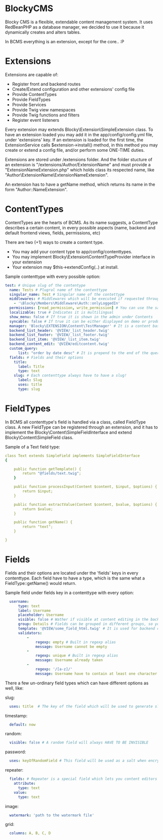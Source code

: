 # BlockyCMS
Blocky CMS is a flexible, extendable content management system.
It uses RedBeanPHP as a database manager, we decided to use it because it dynamically creates and alters tables.

In BCMS everything is an extension, except for the core.. :P

# Extensions
Extensions are capable of:
- Register front and backend routes
- Create/Extend configuration and other extensions' config file
- Provide ContentTypes
- Provide FieldTypes
- Provide Services
- Provide Twig view namespaces
- Provide Twig functions and filters
- Register event listeners

Every extension may extends Blocky\Extension\SimpleExtension class.
To have an extension loaded you may add it in the app/config/config.yml file, under 'extensions' key.
If an extension is loaded for the first time, the ExtensionService calls $extension->install() method, in this method you may create or extend a config file, and/or perform some ONE-TIME duties.

Extensions are stored under /extensions folder. And the folder stucture of an extension is "/extensions/Author/ExtensionName" and must provide a "ExtensionNameExtension.php" which holds class its respected name, like "Author\ExtensionName\ExtensionNameExtension".

An extension has to have a getName method, which returns its name in the form "Author::NameExtension".

# ContentTypes
ContentTypes are the hearts of BCMS. As its name suggests, a ContentType describes a certain content, in every possible aspects (name, backend and default frontend views, fields, permissions, etc)

There are two (+1) ways to create a content type.
- You may add your content type to app/config/contenttypes.
- You may implement Blocky\Extension\ContentTypeProvider interface in your extension
- Your extension may $this->extendConfig(..) at install.

Sample contenttype with every possible option:
```yaml
test: # Unique slug of the contentype
  name: Tests # Plugral name of the contenttype
  singular_name: Test # Singular name of the contettype
  middlewares: # Middlewares which will be executed if requested throught Blocky\Frontend\Controller\FrontendController::record
    - '\Blocky\Members\Middleware\Auth::onlyLoggedIn'
  permissions: [read_permission, write_permission] # You can use the same permission name through many contenttypes
  localizable: true # Indicates it is multilingual
  show_menu: false # If true it is shown in the admin under Contents
  syncable: false # If true it can be either displayed on demo or production or both sites (It is nice to think of as a 'preview' option)
  manager: 'Blocky\EXTENSION\Content\TestManager' # It is a content based class, which means each content in a contentlist have their own instance of the manager, the manager's respected method is called every once in a while when a content is being filled, saved, retrieved, and so on
  backend_list_header: '@VIEW/_list_header.twig'
  backend_list_footer: '@VIEW/_list_footer.twig'
  backend_list_item: '@VIEW/_list_item.twig'
  backend_content_edit: '@VIEW/editcontent.twig'
  custom_query:
      list: "order by date desc" # It is prepend to the end of the query when getContents is called from the admin lister
  fields: # Fields and their options
    title:
      label: Title
      type: text
    slug: # Each contenttype always have to have a slug!
      label: Slug
      uses: title
      type: slug
```
# FieldTypes

In BCMS all contenttype's field is handled via a class, called FieldType class. A new FieldType can be registered through an extension, and it has to implement the Blocky\Content\SimpleFieldInterface and extend Blocky\Content\SimpleField class.

Sample of a Text field type:
```yaml
class Text extends SimpleField implements SimpleFieldInterface
{

	public function getTemplate() {
		return "@fields/text.twig";
	}

	public function processInput(Content $content, $input, $options) {
		return $input;
	}

	public function extractValue(Content $content, $value, $options) {
		return $value;
	}

	public function getName() {
		return "text";
	}

} 
```

# Fields
Fields and their options are located under the 'fields' keys in every contenttype. Each field have to have a type, which is the same what a FieldType::getName() would return.

Sample field under fields key in a contenttype with every option:
```yaml
  username:
      type: text
      label: Username
      placeholder: Username
      visible: false # Wather if visible at content editing in the backend
      group: Details # Fields can be grouped in different groups, so you can organize them better
      template: '@VIEW/some_field_html.twig' # It is used for backend content editing field printing, if not provided the return of  the getTemplate() of field type will be used 
      validators:
          -
              regexp: empty # Built in regexp alias
              message: Username cannot be empty
          -
              regexp: unique # Built in regexp alias
              message: Username already taken
          -
              regexp: '/[a-z]/'
              message: Username have to contain at least one character
```

There a few un-ordinary field types which can have different options as well, like:

slug:
```yaml
  uses: title  # The key of the field which will be used to generate slug
```

timestamp:
```yaml
  default: now
```

random:
```yaml
  visible: false # A random field will always HAVE TO BE INVISIBLE
```

password:
```yaml
  uses: keyOfRandomField # This field will be used as a salt when encrypting the plain password
```

repeater:
```yaml
  fields: # Repeater is a special field which lets you content editors to repeat a certion section in a content. A field with type repeater always have a fields key which can be filled with fields just like the contenttype's fields key BUT you cannot use field fieldtype SLUG. Each repeatable field is called a section, and it can hold >= 0 elements in itself, which all have the fields represented under the fields keys. The elements in a repeateable section can be organized and sorted. 
    attribute:
      type: text
    value:
      type: text
```

image:
```yaml
  watermark: 'path to the watermark file'
```

grid:
```yaml
  columns: A, B, C, D
```

